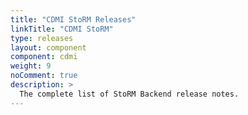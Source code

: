 ```yaml
---
title: "CDMI StoRM Releases"
linkTitle: "CDMI StoRM"
type: releases
layout: component
component: cdmi
weight: 9
noComment: true
description: >
  The complete list of StoRM Backend release notes.
---
```

